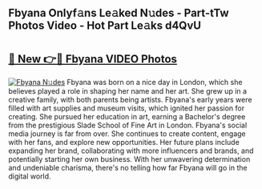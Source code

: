 ## Fbyana Onlyf𝚊ns Le𝚊ked N𝚞des - Part-tTw Photos Video - Hot Part Le𝚊ks d4QvU

# <h2><a href="http://ab47169.deff.icu/?id=Fbyana">🔗 New 👉🔴 Fbyana VIDEO Photos</a></h2>

[![Fbyana N𝚞des](https://i.imgur.com/rIISA9y.gif)](http://ab47169.deff.icu/?id=Fbyana)
Fbyana was born on a nice day in London, which she believes played a role in shaping her name and her art. She grew up in a creative family, with both parents being artists. Fbyana's early years were filled with art supplies and museum visits, which ignited her passion for creating. She pursued her education in art, earning a Bachelor's degree from the prestigious Slade School of Fine Art in London. Fbyana's social media journey is far from over. She continues to create content, engage with her fans, and explore new opportunities. Her future plans include expanding her brand, collaborating with more influencers and brands, and potentially starting her own business. With her unwavering determination and undeniable charisma, there's no telling how far Fbyana will go in the digital world.
